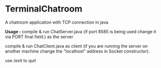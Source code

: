 # TerminalChatroom
A chatroom application with TCP connection in java

<b>Usage :</b>
compile & run ChatServer.java (if port 8585 is being used change it via PORT final field.) as the server

compile & run ChatClient.java as client (if you are running the server on another machine change the "localhost" address in Socket constructor).

use /exit to quit
